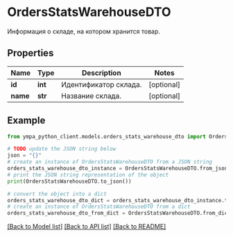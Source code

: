 # OrdersStatsWarehouseDTO

Информация о складе, на котором хранится товар.

## Properties

Name | Type | Description | Notes
------------ | ------------- | ------------- | -------------
**id** | **int** | Идентификатор склада. | [optional] 
**name** | **str** | Название склада. | [optional] 

## Example

```python
from ympa_python_client.models.orders_stats_warehouse_dto import OrdersStatsWarehouseDTO

# TODO update the JSON string below
json = "{}"
# create an instance of OrdersStatsWarehouseDTO from a JSON string
orders_stats_warehouse_dto_instance = OrdersStatsWarehouseDTO.from_json(json)
# print the JSON string representation of the object
print(OrdersStatsWarehouseDTO.to_json())

# convert the object into a dict
orders_stats_warehouse_dto_dict = orders_stats_warehouse_dto_instance.to_dict()
# create an instance of OrdersStatsWarehouseDTO from a dict
orders_stats_warehouse_dto_from_dict = OrdersStatsWarehouseDTO.from_dict(orders_stats_warehouse_dto_dict)
```
[[Back to Model list]](../README.md#documentation-for-models) [[Back to API list]](../README.md#documentation-for-api-endpoints) [[Back to README]](../README.md)


